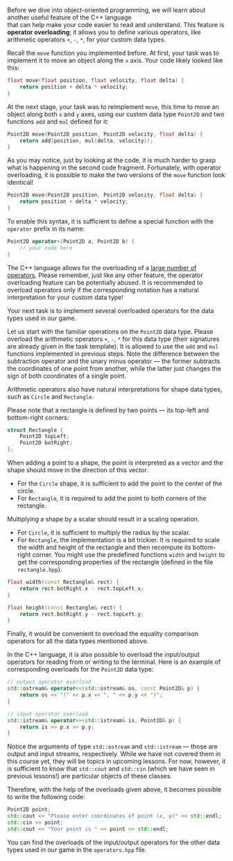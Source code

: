 Before we dive into object-oriented programming, 
we will learn about another useful feature of the C++ language  
that can help make your code easier to read and understand.
This feature is __operator overloading__; it allows you to define various operators, 
like arithmetic operators `+`, `-`, `*`,
for your custom data types.

Recall the `move` function you implemented before. 
At first, your task was to implement it to move an object along the `x` axis.
Your code likely looked like this:

```c++
float move(float position, float velocity, float delta) {
    return position + delta * velocity;
}
```

At the next stage, your task was to reimplement `move`, 
this time to move an object along both `x` and `y` axes, 
using our custom data type `Point2D` and two functions 
`add` and `mul` defined for it:

```c++
Point2D move(Point2D position, Point2D velocity, float delta) {
    return add(position, mul(delta, velocity));
}
```

As you may notice, just by looking at the code, 
it is much harder to grasp what is happening in the second code fragment.
Fortunately, with operator overloading, it is possible to make 
the two versions of the `move` function look identical!

```c++
Point2D move(Point2D position, Point2D velocity, float delta) {
    return position + delta * velocity;
}
```

To enable this syntax, it is sufficient to define 
a special function with the `operator` prefix in its name:

```c++
Point2D operator+(Point2D a, Point2D b) {
    // your code here
}
```

The C++ language allows for the overloading of a [large number of operators](https://en.cppreference.com/w/cpp/language/operators).
Please remember, just like any other feature, the operator overloading feature can be potentially abused.
It is recommended to overload operators only if the corresponding notation
has a natural interpretation for your custom data type!

Your next task is to implement several overloaded operators for the data types used in our game. 

Let us start with the familiar operations on the `Point2D` data type.
Please overload the arithmetic operators `+`, `-`, `*` for this data type 
(their signatures are already given in the task template).
It is allowed to use the `add` and `mul` functions implemented in previous steps. 
Note the difference between the subtraction operator and the unary minus operator — 
the former subtracts the coordinates of one point from another, 
while the latter just changes the sign of both coordinates of a single point.

Arithmetic operators also have natural interpretations for shape data types, such as `Circle` and `Rectangle`.

<div class="hint">

Please note that a rectangle is defined by two points — its top-left and bottom-right corners:

```c++
struct Rectangle {
    Point2D topLeft;
    Point2D botRight;
};
```

</div>

When adding a point to a shape, the point is interpreted as a vector and 
the shape should move in the direction of this vector.
* For the `Circle` shape, it is sufficient to add the point to the center of the circle.
* For `Rectangle`, it is required to add the point to both corners of the rectangle. 

Multiplying a shape by a scalar should result in a scaling operation.
* For `Circle`, it is sufficient to multiply the radius by the scalar.
* For `Rectangle`, the implementation is a bit trickier. 
  It is required to scale the width and height of the rectangle and then recompute its bottom-right corner.
  You might use the predefined functions `width` and `height` to get 
  the corresponding properties of the rectangle (defined in the file `rectangle.hpp`).

```c++
float width(const Rectangle& rect) {
    return rect.botRight.x - rect.topLeft.x;
}

float height(const Rectangle& rect) {
    return rect.botRight.y - rect.topLeft.y;
}
```

Finally, it would be convenient to overload the equality comparison operators for all the data types mentioned above.  

<div class="hint">

In the C++ language, it is also possible to overload the input/output operators 
for reading from or writing to the terminal.
Here is an example of corresponding overloads for the `Point2D` data type:

```c++
// output operator overload
std::ostream& operator<<(std::ostream& os, const Point2D& p) {
    return os << "(" << p.x << ", " << p.y << ")";
}

// input operator overload
std::istream& operator>>(std::istream& is, Point2D& p) {
    return is >> p.x >> p.y;
}
```

Notice the arguments of type `std::ostream` and `std::istream` — those are 
output and input streams, respectively.
While we have not covered them in this course yet, they will be topics in upcoming lessons.
For now, however, it is sufficient to know that `std::cout` and `std::cin`
(which we have seen in previous lessons!) are particular objects of these classes.

Therefore, with the help of the overloads given above, it becomes possible to write the following code:
```c++
Point2D point;
std::cout << "Please enter coordinates of point (x, y)" << std::endl;
std::cin >> point;
std::cout << "Your point is " << point << std::endl;
```

You can find the overloads of the input/output operators 
for the other data types used in our game in the `operators.hpp` file.

</div>
